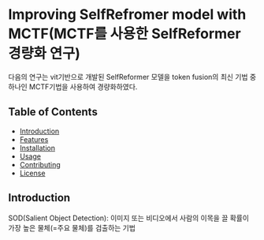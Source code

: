 # Improving SelfRefromer model with MCTF(MCTF를 사용한 SelfReformer 경량화 연구)

다음의 연구는 vit기반으로 개발된 SelfReformer 모델을 token fusion의 최신 기법 중 하나인 MCTF기법을 사용하여 경량화하였다.

## Table of Contents
- [Introduction](#introduction)
- [Features](#features)
- [Installation](#installation)
- [Usage](#usage)
- [Contributing](#contributing)
- [License](#license)

## Introduction
SOD(Salient Object Detection): 이미지 또는 비디오에서 사람의 이목을 끌 확률이 가장 높은 물체(=주요 물체)를 검출하는 기법

